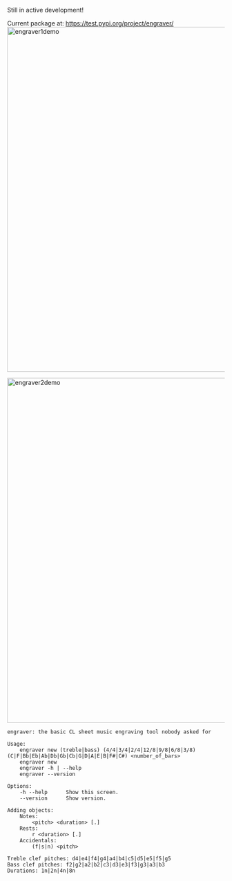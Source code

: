 Still in active development!

Current package at: https://test.pypi.org/project/engraver/
<img src="https://github.com/user-attachments/assets/75cf59bb-4904-4983-9e7b-9730b607947a" alt="engraver1demo" width="800">

<img src="https://github.com/user-attachments/assets/3cc06b6e-a8d6-4f03-a0cf-6b5fec73fad5" alt="engraver2demo" width="800">

```
engraver: the basic CL sheet music engraving tool nobody asked for

Usage:
    engraver new (treble|bass) (4/4|3/4|2/4|12/8|9/8|6/8|3/8) (C|F|Bb|Eb|Ab|Db|Gb|Cb|G|D|A|E|B|F#|C#) <number_of_bars>
    engraver new
    engraver -h | --help
    engraver --version

Options:
    -h --help      Show this screen.
    --version      Show version.

Adding objects:
    Notes:
        <pitch> <duration> [.]
    Rests:
        r <duration> [.]
    Accidentals:
        (f|s|n) <pitch>

Treble clef pitches: d4|e4|f4|g4|a4|b4|c5|d5|e5|f5|g5
Bass clef pitches: f2|g2|a2|b2|c3|d3|e3|f3|g3|a3|b3
Durations: 1n|2n|4n|8n
```
